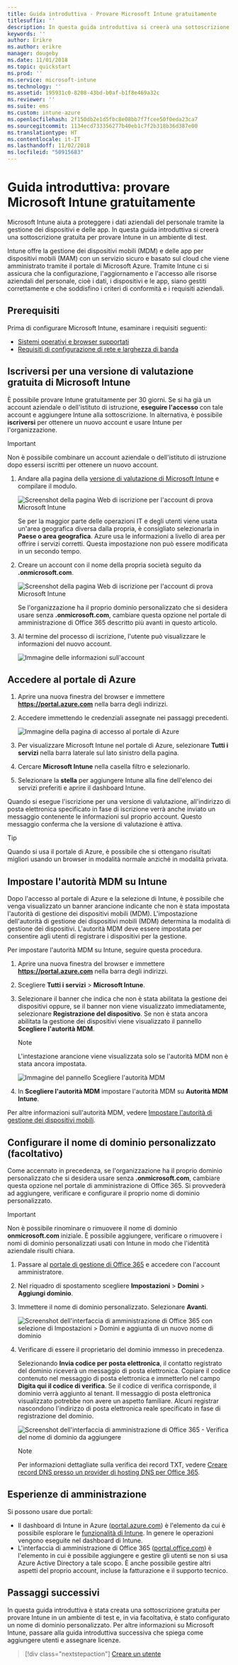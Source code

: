 ```yaml
---
title: Guida introduttiva - Provare Microsoft Intune gratuitamente
titlesuffix: ''
description: In questa guida introduttiva si creerà una sottoscrizione di valutazione gratuita, verranno spiegate le configurazioni supportate e i requisiti di rete e, in via facoltativa, si procederà alla configurazione del nome del dominio.
keywords: ''
author: Erikre
ms.author: erikre
manager: dougeby
ms.date: 11/01/2018
ms.topic: quickstart
ms.prod: ''
ms.service: microsoft-intune
ms.technology: ''
ms.assetid: 195931c0-8208-43bd-b0af-b1f8e469a32c
ms.reviewer: ''
ms.suite: ems
ms.custom: intune-azure
ms.openlocfilehash: 2f150db2e1d5fbc8e08bb7f7fcee50f0eda23ca7
ms.sourcegitcommit: 1134ecd733356277b40eb1c7f2b318b36d387e00
ms.translationtype: HT
ms.contentlocale: it-IT
ms.lasthandoff: 11/02/2018
ms.locfileid: "50915683"
---
```

# <a name="quickstart-try-microsoft-intune-for-free"></a>Guida introduttiva: provare Microsoft Intune gratuitamente 

Microsoft Intune aiuta a proteggere i dati aziendali del personale tramite la gestione dei dispositivi e delle app. In questa guida introduttiva si creerà una sottoscrizione gratuita per provare Intune in un ambiente di test.

Intune offre la gestione dei dispositivi mobili (MDM) e delle app per dispositivi mobili (MAM) con un servizio sicuro e basato sul cloud che viene amministrato tramite il portale di Microsoft Azure. Tramite Intune ci si assicura che la configurazione, l'aggiornamento e l'accesso alle risorse aziendali del personale, cioè i dati, i dispositivi e le app, siano gestiti correttamente e che soddisfino i criteri di conformità e i requisiti aziendali. 

## <a name="prerequisites"></a>Prerequisiti
Prima di configurare Microsoft Intune, esaminare i requisiti seguenti:

   - [Sistemi operativi e browser supportati](supported-devices-browsers.md) 
   - [Requisiti di configurazione di rete e larghezza di banda](network-bandwidth-use.md)

## <a name="sign-up-for-a-microsoft-intune-free-trial"></a>Iscriversi per una versione di valutazione gratuita di Microsoft Intune

È possibile provare Intune gratuitamente per 30 giorni. Se si ha già un account aziendale o dell'istituto di istruzione, **eseguire l'accesso** con tale account e aggiungere Intune alla sottoscrizione. In alternativa, è possibile **iscriversi** per ottenere un nuovo account e usare Intune per l'organizzazione.

> [!IMPORTANT]
> Non è possibile combinare un account aziendale o dell'istituto di istruzione dopo essersi iscritti per ottenere un nuovo account.

1. Andare alla pagina della [versione di valutazione di Microsoft Intune](https://go.microsoft.com/fwlink/?linkid=2019088) e compilare il modulo.

    ![Screenshot della pagina Web di iscrizione per l'account di prova Microsoft Intune](./media/account-sign-up-site-full-browser.png)

    Se per la maggior parte delle operazioni IT e degli utenti viene usata un'area geografica diversa dalla propria, è consigliato selezionarla in **Paese o area geografica**. Azure usa le informazioni a livello di area per offrire i servizi corretti. Questa impostazione non può essere modificata in un secondo tempo.

2. Creare un account con il nome della propria società seguito da **.onmicrosoft.com**. 

    ![Screenshot della pagina Web di iscrizione per l'account di prova Microsoft Intune](./media/account-sign-up-site-user-id.png)

    Se l'organizzazione ha il proprio dominio personalizzato che si desidera usare senza **.onmicrosoft.com**, cambiare questa opzione nel portale di amministrazione di Office 365 descritto più avanti in questo articolo.

3. Al termine del processo di iscrizione, l'utente può visualizzare le informazioni del nuovo account.

    ![Immagine delle informazioni sull'account](./media/intune-end-of-sign-up-process.png) 

## <a name="sign-in-to-the-azure-portal"></a>Accedere al portale di Azure

1. Aprire una nuova finestra del browser e immettere **https://portal.azure.com** nella barra degli indirizzi. 
2. Accedere immettendo le credenziali assegnate nei passaggi precedenti.

    ![Immagine della pagina di accesso al portale di Azure](./media/azure-portal-signin.png)

3. Per visualizzare Microsoft Intune nel portale di Azure, selezionare **Tutti i servizi** nella barra laterale sul lato sinistro della pagina.
4. Cercare **Microsoft Intune** nella casella filtro e selezionarlo.
5. Selezionare la **stella** per aggiungere Intune alla fine dell'elenco dei servizi preferiti e aprire il dashboard Intune.

Quando si esegue l'iscrizione per una versione di valutazione, all'indirizzo di posta elettronica specificato in fase di iscrizione verrà anche inviato un messaggio contenente le informazioni sul proprio account. Questo messaggio conferma che la versione di valutazione è attiva.

> [!TIP]
> Quando si usa il portale di Azure, è possibile che si ottengano risultati migliori usando un browser in modalità normale anziché in modalità privata.

## <a name="set-the-mdm-authority-to-intune"></a>Impostare l'autorità MDM su Intune

Dopo l'accesso al portale di Azure e la selezione di Intune, è possibile che venga visualizzato un banner arancione indicante che non è stata impostata l'autorità di gestione dei dispositivi mobili (MDM). L'impostazione dell'autorità di gestione dei dispositivi mobili (MDM) determina la modalità di gestione dei dispositivi. L'autorità MDM deve essere impostata per consentire agli utenti di registrare i dispositivi per la gestione.

Per impostare l'autorità MDM su Intune, seguire questa procedura.

1. Aprire una nuova finestra del browser e immettere **https://portal.azure.com** nella barra degli indirizzi. 
2. Scegliere **Tutti i servizi** > **Microsoft Intune**.
3. Selezionare il banner che indica che non è stata abilitata la gestione dei dispositivi oppure, se il banner non viene visualizzato immediatamente, selezionare **Registrazione del dispositivo**. Se non è stata ancora abilitata la gestione dei dispositivi viene visualizzato il pannello **Scegliere l'autorità MDM**.

    > [!NOTE]
    > L'intestazione arancione viene visualizzata solo se l'autorità MDM non è stata ancora impostata.

    ![Immagine del pannello Scegliere l'autorità MDM](./media/choose-mdm-authority.png) 

4. In **Scegliere l'autorità MDM** impostare l'autorità MDM su **Autorità MDM Intune**.

Per altre informazioni sull'autorità MDM, vedere [Impostare l'autorità di gestione dei dispositivi mobili](mdm-authority-set.md).

## <a name="configure-your-custom-domain-name-optional"></a>Configurare il nome di dominio personalizzato (facoltativo)

Come accennato in precedenza, se l'organizzazione ha il proprio dominio personalizzato che si desidera usare senza **.onmicrosoft.com**, cambiare questa opzione nel portale di amministrazione di Office 365. Si provvederà ad aggiungere, verificare e configurare il proprio nome di dominio personalizzato.  

> [!IMPORTANT]
> Non è possibile rinominare o rimuovere il nome di dominio **onmicrosoft.com** iniziale. È possibile aggiungere, verificare o rimuovere i nomi di dominio personalizzati usati con Intune in modo che l'identità aziendale risulti chiara.

1. Passare al [portale di gestione di Office 365](https://portal.office.com/Admin/Default.aspx) e accedere con l'account amministratore.

2. Nel riquadro di spostamento scegliere **Impostazioni** > **Domini** > **Aggiungi dominio**.

3. Immettere il nome di dominio personalizzato. Selezionare **Avanti**.

   ![Screenshot dell'interfaccia di amministrazione di Office 365 con selezione di Impostazioni > Domini e aggiunta di un nuovo nome di dominio](./media/domain-custom-add.png)

4. Verificare di essere il proprietario del dominio immesso in precedenza. 
    
    Selezionando **Invia codice per posta elettronica**, il contatto registrato del dominio riceverà un messaggio di posta elettronica. Copiare il codice contenuto nel messaggio di posta elettronica e immetterlo nel campo **Digita qui il codice di verifica**. Se il codice di verifica corrisponde, il dominio verrà aggiunto al tenant. Il messaggio di posta elettronica visualizzato potrebbe non avere un aspetto familiare. Alcuni registrar nascondono l'indirizzo di posta elettronica reale specificato in fase di registrazione del dominio.

   ![Screenshot dell'interfaccia di amministrazione di Office 365 - Verifica del nome di dominio da aggiungere](./media/domain-custom-verify.png)

   > [!NOTE]
   > Per informazioni dettagliate sulla verifica dei record TXT, vedere [Creare record DNS presso un provider di hosting DNS per Office 365](https://support.office.com/article/Create-DNS-records-at-any-DNS-hosting-provider-for-Office-365-7B7B075D-79F9-4E37-8A9E-FB60C1D95166).

## <a name="admin-experiences"></a>Esperienze di amministrazione

Si possono usare due portali:
- Il dashboard di Intune in Azure ([portal.azure.com](https://portal.azure.com)) è l'elemento da cui è possibile esplorare le [funzionalità di Intune](what-is-intune.md). In genere le operazioni vengono eseguite nel dashboard di Intune.
- L'interfaccia di amministrazione di Office 365 ([portal.office.com](https://portal.office.com)) è l'elemento in cui è possibile aggiungere e gestire gli utenti se non si usa Azure Active Directory a tale scopo. È anche possibile gestire altri aspetti del proprio account, incluse la fatturazione e il supporto tecnico.

## <a name="next-steps"></a>Passaggi successivi

In questa guida introduttiva è stata creata una sottoscrizione gratuita per provare Intune in un ambiente di test e, in via facoltativa, è stato configurato un nome di dominio personalizzato. Per altre informazioni su Microsoft Intune, passare alla guida introduttiva successiva che spiega come aggiungere utenti e assegnare licenze.

> [!div class="nextstepaction"]
> [Creare un utente](quickstart-create-user.md)
